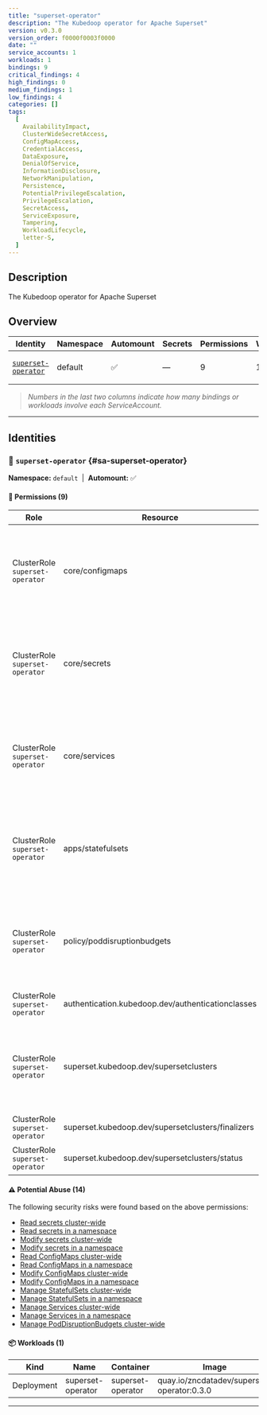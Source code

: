 ```yaml
---
title: "superset-operator"
description: "The Kubedoop operator for Apache Superset"
version: v0.3.0
version_order: f0000f0003f0000
date: ""
service_accounts: 1
workloads: 1
bindings: 9
critical_findings: 4
high_findings: 0
medium_findings: 1
low_findings: 4
categories: []
tags:
  [
    AvailabilityImpact,
    ClusterWideSecretAccess,
    ConfigMapAccess,
    CredentialAccess,
    DataExposure,
    DenialOfService,
    InformationDisclosure,
    NetworkManipulation,
    Persistence,
    PotentialPrivilegeEscalation,
    PrivilegeEscalation,
    SecretAccess,
    ServiceExposure,
    Tampering,
    WorkloadLifecycle,
    letter-S,
  ]
---
```


## Description

The Kubedoop operator for Apache Superset

## Overview

| Identity                                     | Namespace | Automount | Secrets | Permissions | Workloads | Risk                    |
| -------------------------------------------- | --------- | --------- | ------- | ----------- | --------- | ----------------------- |
| [`superset-operator`](#sa-superset-operator) | default   | ✅        | —       | 9           | 1         | {{< risk "Critical" >}} |

> _Numbers in the last two columns indicate how many bindings or workloads involve each ServiceAccount._

---

## Identities

### 🤖 `superset-operator` {#sa-superset-operator}

**Namespace:** `default`  |  **Automount:** ✅

#### 🔑 Permissions (9)

| Role                            | Resource                                          | Verbs                                                 | Risk                  | Tags                                                                                                                                                                    |
| ------------------------------- | ------------------------------------------------- | ----------------------------------------------------- | --------------------- | ----------------------------------------------------------------------------------------------------------------------------------------------------------------------- |
| ClusterRole `superset-operator` | core/configmaps                                   | create · delete · get · list · patch · update · watch | {{< risk Critical >}} | {{< tag "ConfigMapAccess" >}} {{< tag "DataExposure" >}} {{< tag "InformationDisclosure" >}} {{< tag "PotentialPrivilegeEscalation" >}} {{< tag "Tampering" >}}         |
| ClusterRole `superset-operator` | core/secrets                                      | create · delete · get · list · patch · update · watch | {{< risk Critical >}} | {{< tag "ClusterWideSecretAccess" >}} {{< tag "CredentialAccess" >}} {{< tag "DataExposure" >}} {{< tag "InformationDisclosure" >}} {{< tag "Persistence" >}} (+4 more) |
| ClusterRole `superset-operator` | core/services                                     | create · delete · get · list · patch · update · watch | {{< risk Critical >}} | {{< tag "DenialOfService" >}} {{< tag "NetworkManipulation" >}} {{< tag "ServiceExposure" >}} {{< tag "Tampering" >}}                                                   |
| ClusterRole `superset-operator` | apps/statefulsets                                 | create · delete · get · list · patch · update · watch | {{< risk Critical >}} | {{< tag "Persistence" >}} {{< tag "PotentialPrivilegeEscalation" >}} {{< tag "PrivilegeEscalation" >}} {{< tag "Tampering" >}} {{< tag "WorkloadLifecycle" >}}          |
| ClusterRole `superset-operator` | policy/poddisruptionbudgets                       | create · delete · get · list · patch · update · watch | {{< risk Medium >}}   | {{< tag "AvailabilityImpact" >}} {{< tag "DenialOfService" >}} {{< tag "Tampering" >}}                                                                                  |
| ClusterRole `superset-operator` | authentication.kubedoop.dev/authenticationclasses | get · list · watch                                    | {{< risk Low >}}      |                                                                                                                                                                         |
| ClusterRole `superset-operator` | superset.kubedoop.dev/supersetclusters            | create · delete · get · list · patch · update · watch | {{< risk Low >}}      |                                                                                                                                                                         |
| ClusterRole `superset-operator` | superset.kubedoop.dev/supersetclusters/finalizers | update                                                | {{< risk Low >}}      |                                                                                                                                                                         |
| ClusterRole `superset-operator` | superset.kubedoop.dev/supersetclusters/status     | get · patch · update                                  | {{< risk Low >}}      |                                                                                                                                                                         |

#### ⚠️ Potential Abuse (14)

The following security risks were found based on the above permissions:

- [Read secrets cluster-wide](/rules/1010)
- [Read secrets in a namespace](/rules/1011)
- [Modify secrets cluster-wide](/rules/1012)
- [Modify secrets in a namespace](/rules/1013)
- [Read ConfigMaps cluster-wide](/rules/1022)
- [Read ConfigMaps in a namespace](/rules/1023)
- [Modify ConfigMaps cluster-wide](/rules/1024)
- [Modify ConfigMaps in a namespace](/rules/1025)
- [Manage StatefulSets cluster-wide](/rules/1037)
- [Manage StatefulSets in a namespace](/rules/1038)
- [Manage Services cluster-wide](/rules/1075)
- [Manage Services in a namespace](/rules/1076)
- [Manage PodDisruptionBudgets cluster-wide](/rules/1079)

#### 📦 Workloads (1)

| Kind       | Name              | Container         | Image                                      |
| ---------- | ----------------- | ----------------- | ------------------------------------------ |
| Deployment | superset-operator | superset-operator | quay.io/zncdatadev/superset-operator:0.3.0 |

---
